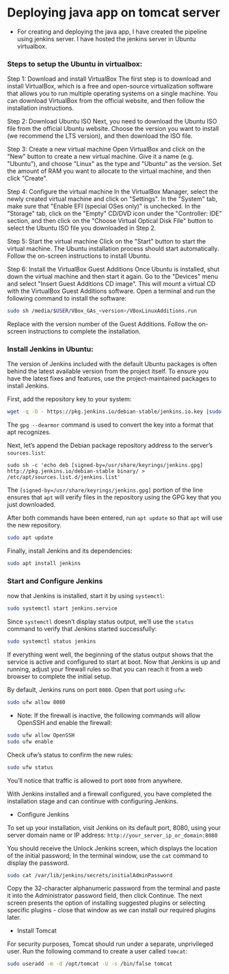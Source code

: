 # Deploying java app on tomcat server

- For creating and deploying the java app, I have created the pipeline using jenkins server. I have hosted the jenkins server in Ubuntu virtualbox.

### Steps to setup the Ubuntu in virtualbox:

Step 1: Download and install VirtualBox
The first step is to download and install VirtualBox, which is a free and open-source virtualization software that allows you to run multiple operating systems on a single machine. You can download VirtualBox from the official website, and then follow the installation instructions.

Step 2: Download Ubuntu ISO
Next, you need to download the Ubuntu ISO file from the official Ubuntu website. Choose the version you want to install (we recommend the LTS version), and then download the ISO file.

Step 3: Create a new virtual machine
Open VirtualBox and click on the "New" button to create a new virtual machine. Give it a name (e.g. "Ubuntu"), and choose "Linux" as the type and "Ubuntu" as the version. Set the amount of RAM you want to allocate to the virtual machine, and then click "Create".

Step 4: Configure the virtual machine
In the VirtualBox Manager, select the newly created virtual machine and click on "Settings". In the "System" tab, make sure that "Enable EFI (special OSes only)" is unchecked. In the "Storage" tab, click on the "Empty" CD/DVD icon under the "Controller: IDE" section, and then click on the "Choose Virtual Optical Disk File" button to select the Ubuntu ISO file you downloaded in Step 2.

Step 5: Start the virtual machine
Click on the "Start" button to start the virtual machine. The Ubuntu installation process should start automatically. Follow the on-screen instructions to install Ubuntu.

Step 6: Install the VirtualBox Guest Additions
Once Ubuntu is installed, shut down the virtual machine and then start it again. Go to the "Devices" menu and select "Insert Guest Additions CD image". This will mount a virtual CD with the VirtualBox Guest Additions software. Open a terminal and run the following command to install the software:

```sh
sudo sh /media/$USER/VBox_GAs_<version>/VBoxLinuxAdditions.run
```

Replace <version> with the version number of the Guest Additions. Follow the on-screen instructions to complete the installation.
  
### Install Jenkins in Ubuntu:
  
  The version of Jenkins included with the default Ubuntu packages is often behind the latest available version from the project itself. To ensure you have the latest fixes and features, use the project-maintained packages to install Jenkins.

First, add the repository key to your system:
  ```sh
  wget -q -O - https://pkg.jenkins.io/debian-stable/jenkins.io.key |sudo gpg --dearmor -o /usr/share/keyrings/jenkins.gpg
  ```
  The ```gpg --dearmor``` command is used to convert the key into a format that apt recognizes.

Next, let’s append the Debian package repository address to the server’s ```sources.list```:
  ```
  sudo sh -c 'echo deb [signed-by=/usr/share/keyrings/jenkins.gpg] http://pkg.jenkins.io/debian-stable binary/ > /etc/apt/sources.list.d/jenkins.list'
  ```
  The ```[signed-by=/usr/share/keyrings/jenkins.gpg]``` portion of the line ensures that ```apt``` will verify files in the repository using the GPG key that you just downloaded.
  
  After both commands have been entered, run ```apt update``` so that ```apt``` will use the new repository.
  ```sh
  sudo apt update
  ```
  
  Finally, install Jenkins and its dependencies:
  ```sh
  sudo apt install jenkins
  ```
  
  ### Start and Configure Jenkins
  
  now that Jenkins is installed, start it by using ```systemctl```:
  ```sh
  sudo systemctl start jenkins.service
  ```
  Since ```systemctl``` doesn’t display status output, we’ll use the ```status``` command to verify that Jenkins started successfully:
  ```sh
  sudo systemctl status jenkins
  ```
  If everything went well, the beginning of the status output shows that the service is active and configured to start at boot.
  Now that Jenkins is up and running, adjust your firewall rules so that you can reach it from a web browser to complete the initial setup.
  
  By default, Jenkins runs on port ```8080```. Open that port using ```ufw```:
  ```sh
  sudo ufw allow 8080
  ```
  - Note: If the firewall is inactive, the following commands will allow OpenSSH and enable the firewall:
  ```sh
  sudo ufw allow OpenSSH
  sudo ufw enable
  ```
  Check ufw’s status to confirm the new rules:
  ```sh
  sudo ufw status
  ```
  You’ll notice that traffic is allowed to port ```8080``` from anywhere.
  
  With Jenkins installed and a firewall configured, you have completed the installation stage and can continue with configuring Jenkins.
  - Configure Jenkins
  
  To set up your installation, visit Jenkins on its default port, 8080, using your server domain name or IP address: ```http://your_server_ip_or_domain:8080```
  
  You should receive the Unlock Jenkins screen, which displays the location of the initial password;
  In the terminal window, use the ```cat``` command to display the password.
  ```sh
  sudo cat /var/lib/jenkins/secrets/initialAdminPassword
  ```
  Copy the 32-character alphanumeric password from the terminal and paste it into the Administrator password field, then click Continue.
  The next screen presents the option of installing suggested plugins or selecting specific plugins - close that window as we can install our required plugins later.
  
  - Install Tomcat
  
  For security purposes, Tomcat should run under a separate, unprivileged user. Run the following command to create a user called ```tomcat```:
  ```sh
  sudo useradd -m -d /opt/tomcat -U -s /bin/false tomcat
  ```
